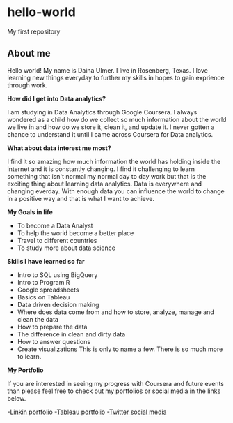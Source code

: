 # hello-world
My first repository
## About me
Hello world! My name is Daina Ulmer. I live in Rosenberg, Texas. I love learning new things everyday to further my skills in hopes to gain exprience through work.

**How did I get into Data analytics?**

I am studying in Data Analytics through Google Coursera. I always wondered as a child how do we collect so much information about the world we live in and how do we store it, clean it, and update it. I never gotten a chance to understand it until I came across Coursera for Data analytics.

**What about data interest me most?**

I find it so amazing how much information the world has holding inside the internet and it is constantly changing. I find it challenging to learn something that isn't normal my normal day to day work but that is the exciting thing about learning data analytics. Data is everywhere and changing everday. With enough data you can influence the world to change in a positive way and that is what I want to achieve. 

**My Goals in life** 
- To become a Data Analyst
- To help the world become a better place
- Travel to different countries
- To study more about data science

**Skills I have learned so far**
- Intro to SQL using BigQuery
- Intro to Program R
- Google spreadsheets
- Basics on Tableau
- Data driven decision making
- Where does data come from and how to store, analyze, manage and clean the data
- How to prepare the data
- The difference in clean and dirty data
- How to answer questions
- Create visualizations 
This is only to name a few. There is so much more to learn.

**My Portfolio**

If you are interested in seeing my progress with Coursera and future events than please feel free to check out my portfolios or social media in the links below.

-[Linkin portfolio](https://www.linkedin.com/public-profile/settings?trk=d_flagship3_profile_self_view_public_profile)
-[Tableau portfolio](https://public.tableau.com/app/profile/daina.ulmer4951?authMode=activationSuccess)
-[Twitter social media](https://twitter.com/Daina_Ulmer)
